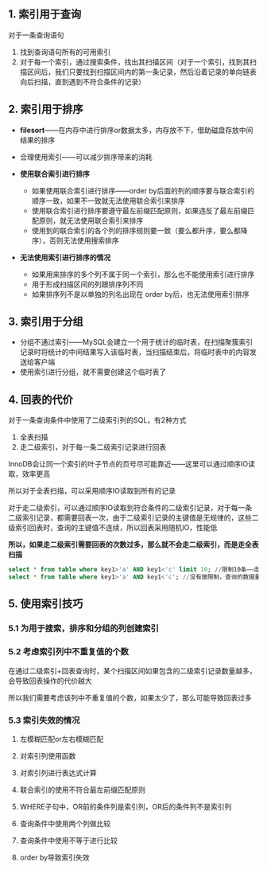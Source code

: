 ## 1. 索引用于查询

对于一条查询语句

1. 找到查询语句所有的可用索引
2. 对于每一个索引，通过搜索条件，找出其扫描区间（对于一个索引，找到其扫描区间后，我们只要找到扫描区间内的第一条记录，然后沿着记录的单向链表向后扫描，直到遇到不符合条件的记录）

## 2. 索引用于排序

* **filesort**——在内存中进行排序or数据太多，内存放不下，借助磁盘存放中间结果的排序

* 合理使用索引——可以减少排序带来的消耗

* **使用联合索引进行排序**
  
  * 如果使用联合索引进行排序——order by后面的列的顺序要与联合索引的顺序一致，如果不一致就无法使用联合索引来排序
  * 使用联合索引进行排序要遵守最左前缀匹配原则，如果违反了最左前缀匹配原则，就无法使用联合索引来排序
  * 使用到的联合索引的各个列的排序规则要一致（要么都升序，要么都降序），否则无法使用搜索排序

* **无法使用索引进行排序的情况**
  
  * 如果用来排序的多个列不属于同一个索引，那么也不能使用索引进行排序
  * 用于形成扫描区间的列跟排序列不同
  * 如果排序列不是以单独的列名出现在 order by后，也无法使用索引排序

## 3. 索引用于分组

* 分组不通过索引——MySQL会建立一个用于统计的临时表，在扫描聚簇索引记录时将统计的中间结果写入该临时表，当扫描结束后，将临时表中的内容发送给客户端
* 使用索引进行分组，就不需要创建这个临时表了

## 4. 回表的代价

对于一条查询条件中使用了二级索引列的SQL，有2种方式

1. 全表扫描
2. 走二级索引，对于每一条二级索引记录进行回表

InnoDB会让同一个索引的叶子节点的页号尽可能靠近——这里可以通过顺序IO读取，效率更高

所以对于全表扫描，可以采用顺序IO读取到所有的记录

对于走二级索引，可以通过顺序IO读取到符合条件的二级索引记录，对于每一条二级索引记录，都需要回表一次，由于二级索引记录的主键值是无规律的，这些二级索引回表时，查询的主键值不连续，所以回表采用随机IO，性能低

**所以，如果走二级索引需要回表的次数过多，那么就不会走二级索引，而是走全表扫描**

```sql
select * from table where key1>'a' AND key1<'c' limit 10; //限制10条——走二级索引
select * from table where key1>'a' AND key1<'c'; //没有做限制，查询的数据量很大，走全表扫描
```

## 5. 使用索引技巧

### 5.1 为用于搜索，排序和分组的列创建索引

### 5.2 考虑索引列中不重复值的个数

在通过二级索引+回表查询时，某个扫描区间如果包含的二级索引记录数量越多，会导致回表操作的代价越大

所以我们需要考虑该列中不重复值的个数，如果太少了，那么可能导致回表过多

### 5.3 索引失效的情况

1. 左模糊匹配or左右模糊匹配

2. 对索引列使用函数

3. 对索引列进行表达式计算

4. 联合索引的使用不符合最左前缀匹配原则

5. WHERE子句中，OR前的条件列是索引列，OR后的条件列不是索引列

6. 查询条件中使用两个列做比较

7. 查询条件中使用不等于进行比较

8. order by导致索引失效